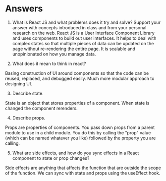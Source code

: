 # Answers

1. What is React JS and what problems does it try and solve? Support your answer with concepts introduced in class and from your personal research on the web.
React JS is a User Interface Component Library and uses components to build out user interfaces. It helps to deal with complex states so that multiple pieces of data can be updated on the page without re-rendering the entire page.  It is scalable and unopinionated on how you manage data.

2. What does it mean to think in react?

Basing construction of UI around components so that the code can be reused, replaced, and debugged easily.  Much more modular approach to designing UI.

3. Describe state.

State is an object that stores properties of a component.  When state is changed the component rerenders.

4. Describe props.

Props are properties of components.  You pass down props from a parent module to use in a child module.  You do this by calling the "prop" value (which can be named whatever you like) followed by the property you are calling.

5. What are side effects, and how do you sync effects in a React component to state or prop changes?

Side effects are anything that affects the function that are outside the scope of the function.  We can sync with state and props using the useEffect hook.
